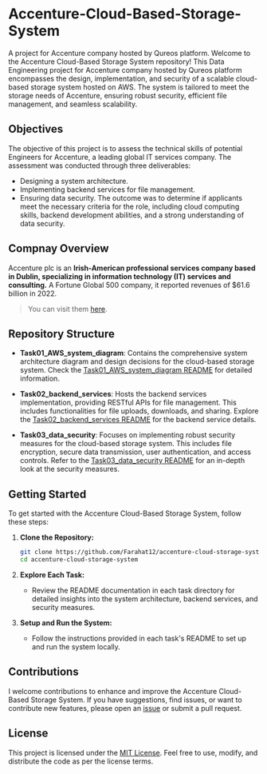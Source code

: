 # Accenture-Cloud-Based-Storage-System

A project for Accenture company hosted by Qureos platform.
Welcome to the Accenture Cloud-Based Storage System repository! This Data Engineering project for Accenture company hosted by Qureos platform encompasses the design, implementation, and security of a scalable cloud-based storage system hosted on AWS. The system is tailored to meet the storage needs of Accenture, ensuring robust security, efficient file management, and seamless scalability.

## Objectives

The objective of this project is to assess the technical skills of potential Engineers for Accenture, a leading global IT services company. The assessment was conducted through three deliverables:

- Designing a system architecture.
- Implementing backend services for file management.
- Ensuring data security.
  The outcome was to determine if applicants meet the necessary criteria for the role, including cloud computing skills, backend development abilities, and a strong understanding of data security.

## Compnay Overview

Accenture plc is an **Irish-American professional services company based in Dublin, specializing in information technology (IT) services and consulting.** A Fortune Global 500 company, it reported revenues of $61.6 billion in 2022.

> You can visit them [here](https://www.accenture.com/us-en).

## Repository Structure

- **Task01_AWS_system_diagram**: Contains the comprehensive system architecture diagram and design decisions for the cloud-based storage system. Check the [Task01_AWS_system_diagram README](./Task01_AWS_system_diagram/README.md) for detailed information.

- **Task02_backend_services**: Hosts the backend services implementation, providing RESTful APIs for file management. This includes functionalities for file uploads, downloads, and sharing. Explore the [Task02_backend_services README](./Task02_backend_services/README.md) for the backend service details.

- **Task03_data_security**: Focuses on implementing robust security measures for the cloud-based storage system. This includes file encryption, secure data transmission, user authentication, and access controls. Refer to the [Task03_data_security README](./Task03_data_security/README.md) for an in-depth look at the security measures.

## Getting Started

To get started with the Accenture Cloud-Based Storage System, follow these steps:

1. **Clone the Repository:**
   ```bash
   git clone https://github.com/Farahat12/accenture-cloud-storage-system.git
   cd accenture-cloud-storage-system
   ```
2. **Explore Each Task:**

   - Review the README documentation in each task directory for detailed insights into the system architecture, backend services, and security measures.

3. **Setup and Run the System:**
   - Follow the instructions provided in each task's README to set up and run the system locally.

## Contributions

I welcome contributions to enhance and improve the Accenture Cloud-Based Storage System. If you have suggestions, find issues, or want to contribute new features, please open an [issue](https://github.com/Farahat12/accenture-cloud-storage-system/issues) or submit a pull request.

## License

This project is licensed under the [MIT License](./LICENSE). Feel free to use, modify, and distribute the code as per the license terms.
